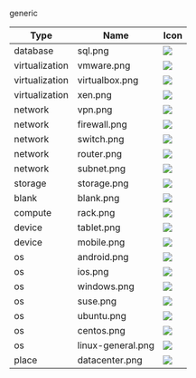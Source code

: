 generic

Type | Name | Icon
--|--|--
database|sql.png|![](../resources/generic/database/sql.png)
virtualization|vmware.png|![](../resources/generic/virtualization/vmware.png)
virtualization|virtualbox.png|![](../resources/generic/virtualization/virtualbox.png)
virtualization|xen.png|![](../resources/generic/virtualization/xen.png)
network|vpn.png|![](../resources/generic/network/vpn.png)
network|firewall.png|![](../resources/generic/network/firewall.png)
network|switch.png|![](../resources/generic/network/switch.png)
network|router.png|![](../resources/generic/network/router.png)
network|subnet.png|![](../resources/generic/network/subnet.png)
storage|storage.png|![](../resources/generic/storage/storage.png)
blank|blank.png|![](../resources/generic/blank/blank.png)
compute|rack.png|![](../resources/generic/compute/rack.png)
device|tablet.png|![](../resources/generic/device/tablet.png)
device|mobile.png|![](../resources/generic/device/mobile.png)
os|android.png|![](../resources/generic/os/android.png)
os|ios.png|![](../resources/generic/os/ios.png)
os|windows.png|![](../resources/generic/os/windows.png)
os|suse.png|![](../resources/generic/os/suse.png)
os|ubuntu.png|![](../resources/generic/os/ubuntu.png)
os|centos.png|![](../resources/generic/os/centos.png)
os|linux-general.png|![](../resources/generic/os/linux-general.png)
place|datacenter.png|![](../resources/generic/place/datacenter.png)

